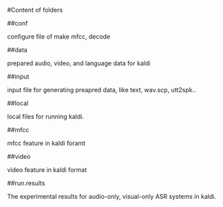 #Content of folders

##conf

configure file of make mfcc, decode

##data

prepared audio, video, and language data for kaldi

##input

input file for generating preapred data, like text, wav.scp, utt2spk..

##local

local files for running kaldi.

##mfcc

mfcc feature in kaldi foramt

##video

video feature in kaldi format

##run.results

The experimental results for audio-only, visual-only ASR systems in kaldi.
